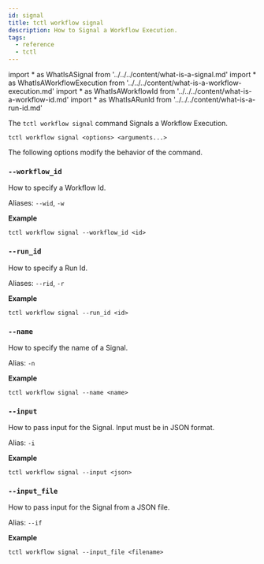 ```yaml
---
id: signal
title: tctl workflow signal
description: How to Signal a Workflow Execution.
tags:
  - reference
  - tctl
---
```


<!-- prettier-ignore -->
import * as WhatIsASignal from '../../../content/what-is-a-signal.md'
import * as WhatIsAWorkflowExecution from '../../../content/what-is-a-workflow-execution.md'
import * as WhatIsAWorkflowId from '../../../content/what-is-a-workflow-id.md'
import * as WhatIsARunId from '../../../content/what-is-a-run-id.md'

The `tctl workflow signal` command <preview page={WhatIsASignal}>Signals</preview> a <preview page={WhatIsAWorkflowExecution}>Workflow Execution</preview>.

`tctl workflow signal <options> <arguments...>`

The following options modify the behavior of the command.

### `--workflow_id`

How to specify a <preview page={WhatIsAWorkflowId}>Workflow Id</preview>.

Aliases: `--wid`, `-w`

**Example**

```
tctl workflow signal --workflow_id <id>
```

### `--run_id`

How to specify a <preview page={WhatIsARunId}>Run Id</preview>.

Aliases: `--rid`, `-r`

**Example**

```
tctl workflow signal --run_id <id>
```

### `--name`

How to specify the name of a <preview page={WhatIsASignal}>Signal</preview>.

Alias: `-n`

**Example**

```
tctl workflow signal --name <name>
```

### `--input`

How to pass input for the <preview page={WhatIsASignal}>Signal</preview>. Input must be in JSON format.

Alias: `-i`

**Example**

```
tctl workflow signal --input <json>
```

### `--input_file`

How to pass input for the <preview page={WhatIsASignal}>Signal</preview> from a JSON file.

Alias: `--if`

**Example**

```
tctl workflow signal --input_file <filename>
```
